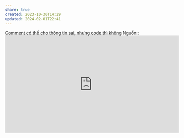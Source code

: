 ```yaml
---
share: true
created: 2023-10-30T14:29
updated: 2024-02-01T22:41
---
```

[Comment có thể cho thông tin sai, nhưng code thì không](./Comment%20c%C3%B3%20th%E1%BB%83%20cho%20th%C3%B4ng%20tin%20sai,%20nh%C6%B0ng%20code%20th%C3%AC%20kh%C3%B4ng.md) 
Nguồn:: <iframe width="560" height="315" src="https://www.youtube.com/embed/Bf7vDBBOBUA?si=Bv-qy1IX8R6quJ88&t=162" title="YouTube video player" frameborder="0" allow="accelerometer; autoplay; clipboard-write; encrypted-media; gyroscope; picture-in-picture; web-share" referrerpolicy="strict-origin-when-cross-origin" allowfullscreen></iframe>